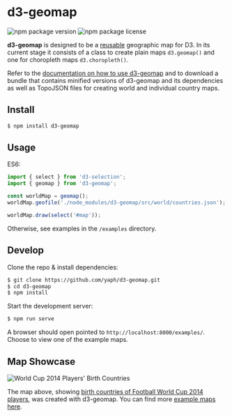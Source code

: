 # d3-geomap

![npm package version](https://img.shields.io/npm/v/d3-geomap.svg)
![npm package license](https://img.shields.io/npm/l/d3-geomap.svg)

**d3-geomap** is designed to be a [reusable](https://bost.ocks.org/mike/chart/) geographic map for D3.
In its current stage it consists of a class to create plain maps `d3.geomap()` and one for choropleth maps `d3.choropleth()`.

Refer to the [documentation on how to use d3-geomap](https://d3-geomap.github.io/) and to download a bundle that
contains minified versions of d3-geomap and its dependencies as well as TopoJSON files for creating world and
individual country maps.

## Install
```sh
$ npm install d3-geomap
```

## Usage
ES6:
```js
import { select } from 'd3-selection';
import { geomap } from 'd3-geomap';

const worldMap = geomap();
worldMap.geofile('./node_modules/d3-geomap/src/world/countries.json');

worldMap.draw(select('#map'));
```

Otherwise, see examples in the `/examples` directory.

## Develop

Clone the repo & install dependencies:
```sh
$ git clone https://github.com/yaph/d3-geomap.git
$ cd d3-geomap
$ npm install
```

Start the development server:
```sh
$ npm run serve
```
A browser should open pointed to `http://localhost:8000/examples/`. Choose to view one of the example maps.

## Map Showcase

![World Cup 2014 Players' Birth Countries](https://i.imgur.com/RJbkFEH.png)

The map above, showing [birth countries of Football World Cup 2014 players](https://maps.ramiro.org/world-cup-2014-players-birth-countries/),
was created with d3-geomap. You can find more [example maps here](https://ramiro.org/maps/).
